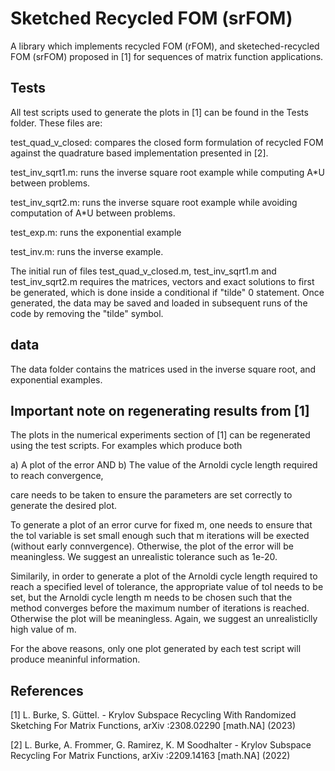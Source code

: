 # Sketched Recycled FOM (srFOM) 

A library which implements recycled FOM (rFOM), and sketeched-recycled FOM (srFOM) proposed in [1] for sequences of matrix function applications.

## Tests
All test scripts used to generate the plots in [1] can be found in the Tests folder. These files are:

test_quad_v_closed: compares the closed form formulation of recycled FOM against the quadrature based implementation 
presented in [2].

test_inv_sqrt1.m: runs the inverse square root example while computing A*U between problems.

test_inv_sqrt2.m: runs the inverse square root example while avoiding computation of A*U between problems.

test_exp.m: runs the exponential example

test_inv.m: runs the inverse example.

The initial run of files test_quad_v_closed.m, test_inv_sqrt1.m and test_inv_sqrt2.m requires the matrices, vectors and exact solutions to first be generated, which is done inside a conditional if "tilde" 0 statement. Once generated, the data may be saved and loaded in subsequent runs of the code by removing the "tilde" symbol.

## data
The data folder contains the matrices used in the inverse square root, and exponential examples.

## Important note on regenerating results from [1]
The plots in the numerical experiments section of [1] can be regenerated using the test scripts. For examples which produce both

a) A plot of the error AND
b) The value of the Arnoldi cycle length required to reach convergence,

care needs to be taken to ensure the parameters are set correctly to generate the desired plot.

To generate a plot of an error curve for fixed m, one needs to ensure that the tol variable is set small enough such that m iterations will be exected (without early connvergence). Otherwise, the plot of the error will be meaningless. We suggest an unrealistic tolerance such as 1e-20.

Similarily, in order to generate a plot of the Arnoldi cycle length required to reach a specified level of tolerance, the appropriate value of tol needs to be set, but the Arnoldi cycle length m needs to be chosen such that the method converges before the maximum number of iterations is reached. Otherwise the plot will be meaningless. 
Again, we suggest an unrealisticlly high value of m. 

For the above reasons, only one plot generated by each test script will produce meaninful information. 

## References
[1] L. Burke, S. Güttel. - Krylov Subspace Recycling With Randomized Sketching For Matrix Functions, arXiv :2308.02290 [math.NA] (2023)

[2]  L. Burke, A. Frommer, G. Ramirez, K. M Soodhalter - Krylov Subspace Recycling For Matrix Functions,
arXiv :2209.14163 [math.NA] (2022)
